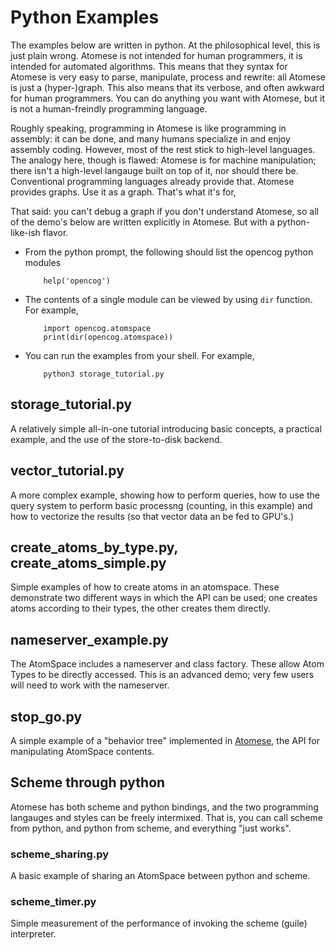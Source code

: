 # Python Examples

The examples below are written in python. At the philosophical level,
this is just plain wrong. Atomese is not intended for human programmers,
it is intended for automated algorithms. This means that they syntax for
Atomese is very easy to parse, manipulate, process and rewrite: all
Atomese is just a (hyper-)graph. This also means that its verbose, and
often awkward for human programmers. You can do anything you want with
Atomese, but it is not a human-freindly programming language.

Roughly speaking, programming in Atomese is like programming in
assembly: it can be done, and many humans specialize in and enjoy
assembly coding. However, most of the rest stick to high-level
languages.  The analogy here, though is flawed: Atomese is for
machine manipulation; there isn't a high-level langauge built on
top of it, nor should there be. Conventional programming languages
already provide that. Atomese provides graphs. Use it as a graph.
That's what it's for,

That said: you can't debug a graph if you don't understand Atomese,
so all of the demo's below are written explicitly in Atomese. But
with a python-like-ish flavor.

* From the python prompt, the following should list the opencog python modules
  ```
      help('opencog')
  ```

* The contents of a single module can be viewed by using `dir` function.
  For example,
  ```
      import opencog.atomspace
      print(dir(opencog.atomspace))
  ```

* You can run the examples from your shell. For example,
  ```
      python3 storage_tutorial.py
  ```

## storage_tutorial.py
A relatively simple all-in-one tutorial introducing basic concepts,
a practical example, and the use of the store-to-disk backend.

## vector_tutorial.py
A more complex example, showing how to perform queries, how to use the
query system to perform basic processng (counting, in this example) and
how to vectorize the results (so that vector data an be fed to GPU's.)

## create_atoms_by_type.py, create_atoms_simple.py
Simple examples of how to create atoms in an atomspace.  These
demonstrate two different ways in which the API can be used; one
creates atoms according to their types, the other creates them
directly.

## nameserver_example.py
The AtomSpace includes a nameserver and class factory. These allow
Atom Types to be directly accessed. This is an advanced demo; very
few users will need to work with the nameserver.

## stop_go.py
A simple example of a "behavior tree" implemented in
[Atomese](https://wiki.opencog.org/w/Atomese), the API for manipulating
AtomSpace contents.

## Scheme through python
Atomese has both scheme and python bindings, and the two programming
langauges and styles can be freely intermixed. That is, you can call
scheme from python, and python from scheme, and everything "just works".

### scheme_sharing.py
A basic example of sharing an AtomSpace between python and scheme.

### scheme_timer.py
Simple measurement of the performance of invoking the scheme (guile)
interpreter.
